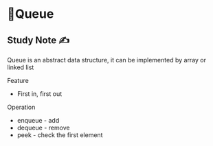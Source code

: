 # 🔢Queue

## Study Note ✍️

Queue is an abstract data structure, it can be implemented by array or linked list

Feature

- First in, first out

Operation

- enqueue - add
- dequeue - remove
- peek - check the first element